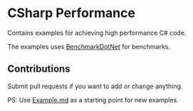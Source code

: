 # CSharp Performance

Contains examples for achieving high performance C# code.

The examples uses [BenchmarkDotNet](http://benchmarkdotnet.org/) for benchmarks.

## Contributions

Submit pull requests if you want to add or change anything.

PS: Use [Example.md](Example.md) as a starting point for new examples.
